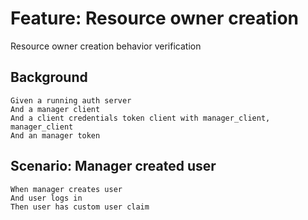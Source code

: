# Feature: Resource owner creation

Resource owner creation behavior verification

## Background

    Given a running auth server
    And a manager client
    And a client credentials token client with manager_client, manager_client
    And an manager token

## Scenario: Manager created user

    When manager creates user
    And user logs in
    Then user has custom user claim
